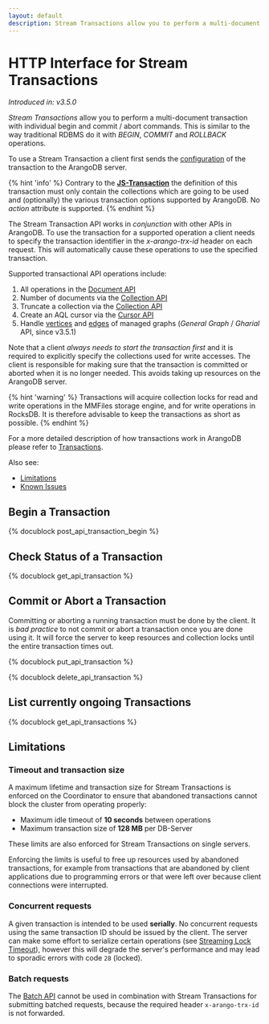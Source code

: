```yaml
---
layout: default
description: Stream Transactions allow you to perform a multi-document transaction with individual begin and commit / abort commands
---
```

HTTP Interface for Stream Transactions
======================================

_Introduced in: v3.5.0_

*Stream Transactions* allow you to perform a multi-document transaction 
with individual begin and commit / abort commands. This is similar to
the way traditional RDBMS do it with *BEGIN*, *COMMIT* and *ROLLBACK* operations.

To use a Stream Transaction a client first sends the [configuration](#begin-a-transaction)
of the transaction to the ArangoDB server.

{% hint 'info' %}
Contrary to the [**JS-Transaction**](transaction-js-transaction.html) the definition of this 
transaction must only contain the collections which are going to be used
and (optionally) the various transaction options supported by ArangoDB.
No *action* attribute is supported.
{% endhint %}

The Stream Transaction API works in *conjunction* with other APIs in ArangoDB.
To use the transaction for a supported operation a client needs to specify
the transaction identifier in the *x-arango-trx-id* header on each request.
This will automatically cause these operations to use the specified transaction.

Supported transactional API operations include:

1. All operations in the [Document API](document-working-with-documents.html)
2. Number of documents via the [Collection API](collection-getting.html#return-number-of-documents-in-a-collection)
3. Truncate a collection via the [Collection API](collection-creating.html#truncate-collection)
4. Create an AQL cursor via the [Cursor API](aql-query-cursor-accessing-cursors.html)
5. Handle [vertices](gharial-vertices.html) and [edges](gharial-edges.html)
   of managed graphs (_General Graph_ / _Gharial_ API, since v3.5.1)

Note that a client *always needs to start the transaction first* and it is required to
explicitly specify the collections used for write accesses. The client is responsible
for making sure that the transaction is committed or aborted when it is no longer needed.
This avoids taking up resources on the ArangoDB server.

{% hint 'warning' %}
Transactions will acquire collection locks for read and write operations
in the MMFiles storage engine, and for write operations in RocksDB.
It is therefore advisable to keep the transactions as short as possible.
{% endhint %}

For a more detailed description of how transactions work in ArangoDB please
refer to [Transactions](../transactions.html).

Also see:
- [Limitations](#limitations)
- [Known Issues](../release-notes-known-issues35.html#stream-transactions)

Begin a Transaction
-------------------

<!-- RestTransactionHandler.cpp -->
{% docublock post_api_transaction_begin %}

Check Status of a Transaction
-----------------------------

{% docublock get_api_transaction %}

Commit or Abort a Transaction
-----------------------------

Committing or aborting a running transaction must be done by the client.
It is *bad practice* to not commit or abort a transaction once you are done
using it. It will force the server to keep resources and collection locks 
until the entire transaction times out.

<!-- RestTransactionHandler.cpp -->
{% docublock put_api_transaction %}

<!-- RestTransactionHandler.cpp -->
{% docublock delete_api_transaction %}

List currently ongoing Transactions
-----------------------------------

{% docublock get_api_transactions %}

Limitations
-----------

### Timeout and transaction size

A maximum lifetime and transaction size for Stream Transactions is enforced
on the Coordinator to ensure that abandoned transactions cannot block the
cluster from operating properly:

- Maximum idle timeout of **10 seconds** between operations
- Maximum transaction size of **128 MB** per DB-Server

These limits are also enforced for Stream Transactions on single servers.

Enforcing the limits is useful to free up resources used by abandoned 
transactions, for example from transactions that are abandoned by client 
applications due to programming errors or that were left over because client 
connections were interrupted.

### Concurrent requests

A given transaction is intended to be used **serially**. No concurrent requests
using the same transaction ID should be issued by the client. The server can
make some effort to serialize certain operations (see
[Streaming Lock Timeout](../programs-arangod-transaction.html#streaming-lock-timeout)),
however this will degrade the server's performance and may lead to sporadic
errors with code `28` (locked).

### Batch requests

The [Batch API](batch-request.html) cannot be used in combination with
Stream Transactions for submitting batched requests, because the required
header `x-arango-trx-id` is not forwarded.
